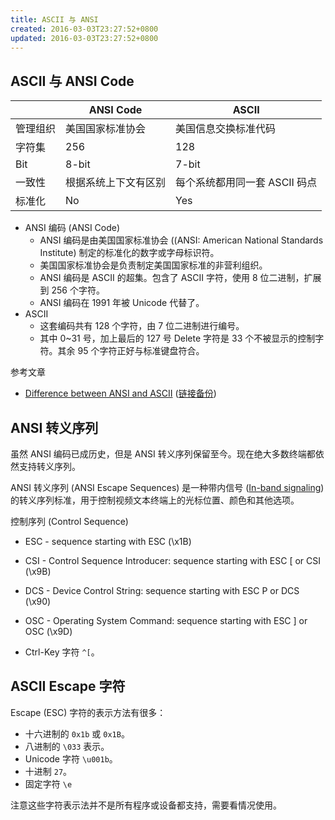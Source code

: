 ```yaml
---
title: ASCII 与 ANSI
created: 2016-03-03T23:27:52+0800
updated: 2016-03-03T23:27:52+0800
---
```



## ASCII 与 ANSI Code

|          | ANSI Code            | ASCII                         |
|----------|----------------------|-------------------------------|
| 管理组织 | 美国国家标准协会     | 美国信息交换标准代码          |
| 字符集   | 256                  | 128                           |
| Bit      | 8-bit                | 7-bit                         |
| 一致性   | 根据系统上下文有区别 | 每个系统都用同一套 ASCII 码点 |
| 标准化   | No                   | Yes                           |

- ANSI 编码 (ANSI Code)
  - ANSI 编码是由美国国家标准协会 ((ANSI: American National Standards Institute) 制定的标准化的数字或字母标识符。
  - 美国国家标准协会是负责制定美国国家标准的非营利组织。
  - ANSI 编码是 ASCII 的超集。包含了 ASCII 字符，使用 8 位二进制，扩展到 256 个字符。
  - ANSI 编码在 1991 年被 Unicode 代替了。
- ASCII
  - 这套编码共有 128 个字符，由 7 位二进制进行编号。
  - 其中 0~31 号，加上最后的 127 号 Delete 字符是 33 个不被显示的控制字符。其余 95 个字符正好与标准键盘符合。

参考文章

- [Difference between ANSI and ASCII](https://www.tutorialspoint.com/difference-between-ansi-and-ascii) ([链接备份](https://web.archive.org/web/20230226201600/https://www.tutorialspoint.com/difference-between-ansi-and-ascii))

## ANSI 转义序列

虽然 ANSI 编码已成历史，但是 ANSI 转义序列保留至今。现在绝大多数终端都依然支持转义序列。

ANSI 转义序列 (ANSI Escape Sequences) 是一种带内信号 ([In-band signaling][]) 的转义序列标准，用于控制视频文本终端上的光标位置、颜色和其他选项。

控制序列 (Control Sequence)

- ESC - sequence starting with ESC (\x1B)
- CSI - Control Sequence Introducer: sequence starting with ESC [ or CSI (\x9B)
- DCS - Device Control String: sequence starting with ESC P or DCS (\x90)
- OSC - Operating System Command: sequence starting with ESC ] or OSC (\x9D)

- Ctrl-Key 字符 `^[`。

## ASCII Escape 字符

Escape (ESC) 字符的表示方法有很多：

- 十六进制的 `0x1b` 或 `0x1B`。
- 八进制的 `\033` 表示。
- Unicode 字符 `\u001b`。
- 十进制 `27`。
- 固定字符 `\e`

注意这些字符表示法并不是所有程序或设备都支持，需要看情况使用。


[In-band signaling]: https://www.wikiwand.com/en/In-band_signaling
